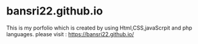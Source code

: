# bansri22.github.io

This is my porfolio which is created by using Html,CSS,javaScrpit and php languages.
please visit : https://bansri22.github.io/
